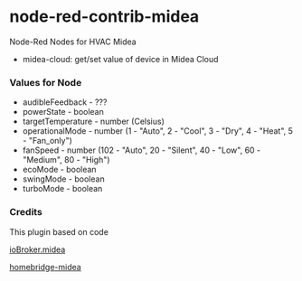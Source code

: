 # node-red-contrib-midea
Node-Red Nodes for HVAC Midea

* midea-cloud: get/set value of device in Midea Cloud

### Values for Node
- audibleFeedback   - ???
- powerState        - boolean
- targetTemperature - number (Celsius)
- operationalMode   - number (1 - "Auto", 2 - "Cool", 3 - "Dry", 4 - "Heat", 5 - "Fan_only")
- fanSpeed          - number (102 - "Auto", 20 - "Silent", 40 - "Low", 60 - "Medium", 80 - "High")
- ecoMode           - boolean
- swingMode         - boolean
- turboMode         - boolean

### Credits
This plugin based on code

[ioBroker.midea](https://github.com/TA2k/ioBroker.midea/)

[homebridge-midea](https://github.com/ttimpe/homebridge-midea/)
